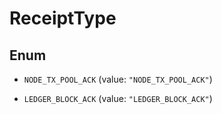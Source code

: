 

# ReceiptType

## Enum


* `NODE_TX_POOL_ACK` (value: `"NODE_TX_POOL_ACK"`)

* `LEDGER_BLOCK_ACK` (value: `"LEDGER_BLOCK_ACK"`)



